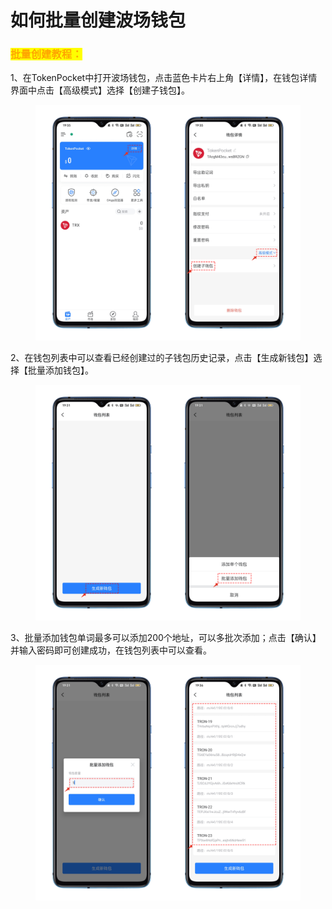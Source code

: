 # 如何批量创建波场钱包

### <mark style="color:orange;">批量创建教程：</mark>

1、在TokenPocket中打开波场钱包，点击蓝色卡片右上角【详情】，在钱包详情界面中点击【高级模式】选择【创建子钱包】。

<figure><img src="../../.gitbook/assets/1 (12).png" alt=""><figcaption></figcaption></figure>

2、在钱包列表中可以查看已经创建过的子钱包历史记录，点击【生成新钱包】选择【批量添加钱包】。

<figure><img src="../../.gitbook/assets/2.png" alt=""><figcaption></figcaption></figure>

3、批量添加钱包单词最多可以添加200个地址，可以多批次添加；点击【确认】并输入密码即可创建成功，在钱包列表中可以查看。

<figure><img src="../../.gitbook/assets/3.png" alt=""><figcaption></figcaption></figure>
